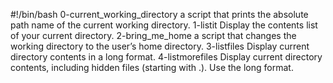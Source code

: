 #!/bin/bash
0-current_working_directory a script that prints the absolute path name of the current working directory.
1-listit Display the contents list of your current directory.
2-bring_me_home a script that changes the working directory to the user’s home directory.
3-listfiles Display current directory contents in a long format.
4-listmorefiles Display current directory contents, including hidden files (starting with .). Use the long format.
